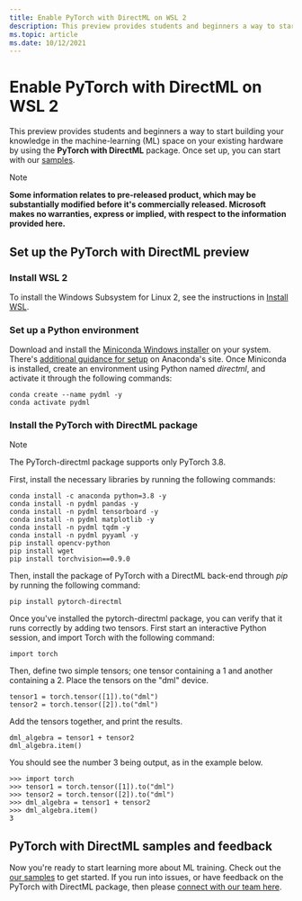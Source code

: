 ```yaml
---
title: Enable PyTorch with DirectML on WSL 2
description: This preview provides students and beginners a way to start building your knowledge in the machine-learning (ML) space on your existing hardware by using the **PyTorch with DirectML** package.
ms.topic: article
ms.date: 10/12/2021
---
```


# Enable PyTorch with DirectML on WSL 2

This preview provides students and beginners a way to start building your knowledge in the machine-learning (ML) space on your existing hardware by using the **PyTorch with DirectML** package. Once set up, you can start with our [samples](https://github.com/microsoft/DirectML/tree/master/PyTorch).

> [!NOTE]
> **Some information relates to pre-released product, which may be substantially modified before it's commercially released. Microsoft makes no warranties, express or implied, with respect to the information provided here.**

## Set up the PyTorch with DirectML preview

### Install WSL 2

To install the Windows Subsystem for Linux 2, see the instructions in [Install WSL](/windows/wsl/install).

### Set up a Python environment 

Download and install the [Miniconda Windows installer](https://docs.conda.io/en/latest/miniconda.html#windows-installers) on your system. There's [additional guidance for setup](https://conda.io/projects/conda/en/latest/user-guide/install/windows.html) on Anaconda's site. Once Miniconda is installed, create an environment using Python named *directml*, and activate it through the following commands:

```
conda create --name pydml -y
conda activate pydml
```

### Install the PyTorch with DirectML package 

> [!NOTE]
> The PyTorch-directml package supports only PyTorch 3.8.

First, install the necessary libraries by running the following commands:

```
conda install -c anaconda python=3.8 -y
conda install -n pydml pandas -y 
conda install -n pydml tensorboard -y 
conda install -n pydml matplotlib -y 
conda install -n pydml tqdm -y 
conda install -n pydml pyyaml -y 
pip install opencv-python
pip install wget
pip install torchvision==0.9.0
```

Then, install the package of PyTorch with a DirectML back-end through *pip* by running the following command:

```
pip install pytorch-directml
```

Once you've installed the pytorch-directml package, you can verify that it runs correctly by adding two tensors. First start an interactive Python session, and import Torch with the following command:

```
import torch
```

Then, define two simple tensors; one tensor containing a 1 and another containing a 2. Place the tensors on the "dml" device.

```
tensor1 = torch.tensor([1]).to("dml")
tensor2 = torch.tensor([2]).to("dml")
```

Add the tensors together, and print the results.

```
dml_algebra = tensor1 + tensor2
dml_algebra.item()
```

You should see the number 3 being output, as in the example below.

```
>>> import torch
>>> tensor1 = torch.tensor([1]).to("dml")
>>> tensor2 = torch.tensor([2]).to("dml")
>>> dml_algebra = tensor1 + tensor2
>>> dml_algebra.item()
3
```  

## PyTorch with DirectML samples and feedback 

Now you're ready to start learning more about ML training. Check out the [our samples](https://github.com/microsoft/DirectML/tree/master/PyTorch) to get started. If you run into issues, or have feedback on the PyTorch with DirectML package, then please [connect with our team here](https://github.com/microsoft/DirectML/issues).
